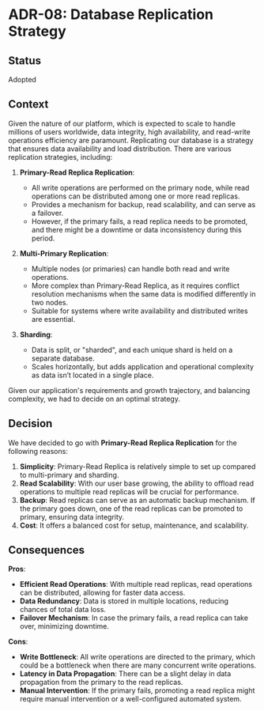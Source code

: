 # ADR-08: Database Replication Strategy

## Status

Adopted

## Context

Given the nature of our platform, which is expected to scale to handle millions of users worldwide, data integrity, high availability, and read-write operations efficiency are paramount. Replicating our database is a strategy that ensures data availability and load distribution. There are various replication strategies, including:

1. **Primary-Read Replica Replication**:
    - All write operations are performed on the primary node, while read operations can be distributed among one or more read replicas.
    - Provides a mechanism for backup, read scalability, and can serve as a failover.
    - However, if the primary fails, a read replica needs to be promoted, and there might be a downtime or data inconsistency during this period.

2. **Multi-Primary Replication**:
    - Multiple nodes (or primaries) can handle both read and write operations.
    - More complex than Primary-Read Replica, as it requires conflict resolution mechanisms when the same data is modified differently in two nodes.
    - Suitable for systems where write availability and distributed writes are essential.

3. **Sharding**:
    - Data is split, or "sharded", and each unique shard is held on a separate database.
    - Scales horizontally, but adds application and operational complexity as data isn’t located in a single place.

Given our application's requirements and growth trajectory, and balancing complexity, we had to decide on an optimal strategy.

## Decision

We have decided to go with **Primary-Read Replica Replication** for the following reasons:

1. **Simplicity**: Primary-Read Replica is relatively simple to set up compared to multi-primary and sharding.
2. **Read Scalability**: With our user base growing, the ability to offload read operations to multiple read replicas will be crucial for performance.
3. **Backup**: Read replicas can serve as an automatic backup mechanism. If the primary goes down, one of the read replicas can be promoted to primary, ensuring data integrity.
4. **Cost**: It offers a balanced cost for setup, maintenance, and scalability.

## Consequences

**Pros**:

- **Efficient Read Operations**: With multiple read replicas, read operations can be distributed, allowing for faster data access.
- **Data Redundancy**: Data is stored in multiple locations, reducing chances of total data loss.
- **Failover Mechanism**: In case the primary fails, a read replica can take over, minimizing downtime.

**Cons**:

- **Write Bottleneck**: All write operations are directed to the primary, which could be a bottleneck when there are many concurrent write operations.
- **Latency in Data Propagation**: There can be a slight delay in data propagation from the primary to the read replicas.
- **Manual Intervention**: If the primary fails, promoting a read replica might require manual intervention or a well-configured automated system.
